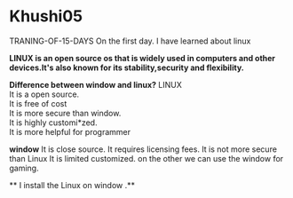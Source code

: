 # Khushi05
TRANING-OF-15-DAYS
On the first day. I have learned about linux

**LINUX is an open source os that is widely used in computers and other devices.It's also known for its stability,security and flexibility.**


 **Difference between window and linux?**
 LINUX                                  
It is a open source.                      
It is free of cost                        
It is more secure than window.             
It is highly customi*zed.                   
It is more helpful for programmer          



**window**
It is close source.
It requires licensing fees.
It is not more secure than Linux
It is limited customized.
on the other we can use the window for gaming.

** I install the Linux on window .**

